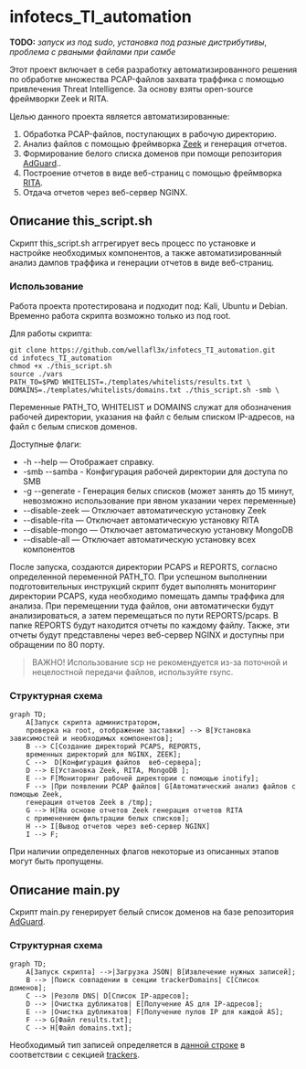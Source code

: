 # infotecs_TI_automation

**TODO:** *запуск из под sudo*, *установка под разные дистрибутивы*, *проблема с рваными файлами при самбе*

Этот проект включает в себя разработку автоматизированного решения по обработке множества PCAP-файлов захвата траффика с помощью привлечения Threat Intelligence. За основу взяты open-source фреймворки Zeek и RITA. 

Целью данного проекта является автоматизированные:
1. Обработка PCAP-файлов, поступающих в рабочую директорию.
2. Анализ файлов с помощью фреймворка [Zeek](https://github.com/zeek/zeek) и генерация отчетов.
3. Формирование белого списка доменов при помощи репозитория [AdGuard](https://github.com/AdguardTeam/AdGuardHome/blob/master/client/src/helpers/trackers/trackers.json)..
4. Построение отчетов в виде веб-страниц с помощью фреймворка [RITA](https://github.com/activecm/rita/tree/master).
5. Отдача отчетов через веб-сервер NGINX. 
## Описание this_script.sh

Скрипт this_script.sh аггрегирует весь процесс по установке и настройке необходимых компонентов, а также автоматизированный анализ дампов траффика и генерации отчетов в виде веб-страниц.

### Использование

Работа проекта протестирована и подходит под: Kali, Ubuntu и Debian. Временно работа скрипта возможно только из под root.

Для работы скрипта:

```
git clone https://github.com/wellafl3x/infotecs_TI_automation.git
cd infotecs_TI_automation
chmod +x ./this_script.sh
source ./vars
PATH_TO=$PWD WHITELIST=./templates/whitelists/results.txt \
DOMAINS=./templates/whitelists/domains.txt ./this_script.sh -smb \
```

Переменные PATH_TO, WHITELIST и DOMAINS служат для обозначения рабочей директории, указания на файл с белым списком IP-адресов, на файл с белым списков доменов.

Доступные флаги:

- -h --help          — Отображает справку.
- -smb --samba       - Конфигурация рабочей директории для доступа по SMB
- -g --generate      - Генерация белых списков (может занять до 15 минут, невозможно использование при явном указании черех переменные)
- --disable-zeek     — Отключает автоматическую установку Zeek
- --disable-rita     — Отключает автоматическую установку RITA
- --disable-mongo    — Отключает автоматическую установку MongoDB
- --disable-all      — Отключает автоматическую установку всех компонентов

После запуска, создаются директории PCAPS и REPORTS, согласно определенной переменной PATH_TO. При успешном выполнении подготовительных инструкций скрипт будет выполнять мониторинг директории PCAPS, куда необходимо помещать дампы траффика для анализа. При перемещении туда файлов, они автоматически будут анализироваться, а затем перемещаться по пути REPORTS/pcaps. В папке REPORTS будут находится отчеты по каждому файлу. Также, эти отчеты будут представлены через веб-сервер NGINX и доступны при обращении по 80 порту.

> ВАЖНО! Использование scp не рекомендуется из-за поточной и нецелостной передачи файлов, используйте rsync.

### Структурная схема

```mermaid
graph TD;
    A[Запуск скрипта администратором, 
    проверка на root, отображение заставки] --> B[Установка зависимостей и необходимых компонентов];
    B --> C[Создание директорий PCAPS, REPORTS, 
    временных директорий для NGINX, ZEEK];
    C -->  D[Конфигурация файлов  веб-сервера];
    D --> E[Установка Zeek, RITA, MongoDB ];
    E --> F[Мониторинг рабочей директории с помощью inotify];
    F --> |При появлении PCAP файлов| G[Автоматический анализ файлов с помощью Zeek, 
    генерация отчетов Zeek в /tmp];
    G --> H[На основе отчетов Zeek генерация отчетов RITA
    с применением фильтрации белых списков];
    H --> I[Вывод отчетов через веб-сервер NGINX]
    I --> F;

```
При наличии определенных флагов некоторые из описанных этапов могут быть пропущены.

## Описание main.py

Cкрипт main.py генерирует белый список доменов на базе репозитория [AdGuard](https://github.com/AdguardTeam/AdGuardHome/blob/master/client/src/helpers/trackers/trackers.json).

### Структурная схема
```mermaid
graph TD;
    A[Запуск скрипта] -->|Загрузка JSON| B[Извлечение нужных записей];
    B --> |Поиск совпадении в секции trackerDomains| C[Список доменов];
    C --> |Резолв DNS| D[Список IP-адресов];
    D --> |Очистка дубликатов| E[Получение AS для IP-адресов];
    E --> |Очистка дубликатов| F[Получение пулов IP для каждой AS];
    F --> G[Файл results.txt];
    C --> H[Файл domains.txt];
```

Необходимый тип записей определяется в [данной строке](https://github.com/wellafl3x/infotecs_TI_automation/blob/main/main.py#L20) в соответствии с секцией [trackers](https://github.com/AdguardTeam/AdGuardHome/blob/master/client/src/helpers/trackers/trackers.json#L3).
